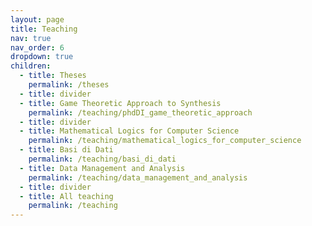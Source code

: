 ```yaml
---
layout: page
title: Teaching
nav: true
nav_order: 6
dropdown: true
children:
  - title: Theses
    permalink: /theses
  - title: divider
  - title: Game Theoretic Approach to Synthesis
    permalink: /teaching/phdDI_game_theoretic_approach
  - title: divider
  - title: Mathematical Logics for Computer Science
    permalink: /teaching/mathematical_logics_for_computer_science
  - title: Basi di Dati
    permalink: /teaching/basi_di_dati
  - title: Data Management and Analysis
    permalink: /teaching/data_management_and_analysis
  - title: divider
  - title: All teaching
    permalink: /teaching
---
```


